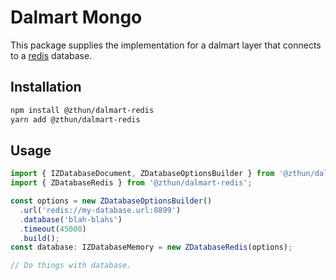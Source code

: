 # Dalmart Mongo

This package supplies the implementation for a dalmart layer that connects to a [redis](https://redis.io/) database.

## Installation

```sh
npm install @zthun/dalmart-redis
yarn add @zthun/dalmart-redis
```

## Usage

```ts
import { IZDatabaseDocument, ZDatabaseOptionsBuilder } from '@zthun/dalmart-db';
import { ZDatabaseRedis } from '@zthun/dalmart-redis';

const options = new ZDatabaseOptionsBuilder()
  .url('redis://my-database.url:8899')
  .database('blah-blahs')
  .timeout(45000)
  .build();
const database: IZDatabaseMemory = new ZDatabaseRedis(options);

// Do things with database.
```
